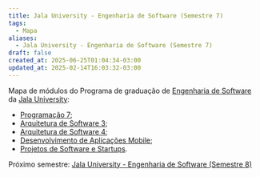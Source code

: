 ```yaml
---
title: Jala University - Engenharia de Software (Semestre 7)
tags:
  - Mapa
aliases:
  - Jala University - Engenharia de Software (Semestre 7)
draft: false
created_at: 2025-06-25T01:04:34-03:00
updated_at: 2025-02-14T16:03:32-03:00
---
```

Mapa de módulos do Programa de graduação de [Engenharia de Software](../../../05/07/entrada/Jala_University-Engenharia_de_Software.md) da [Jala University](../../../05/07/entrada/Jala%20University.md):

- [Programação 7](../../Jala_University-Programacao_7.md);
- [Arquitetura de Software 3](../../Jala_University-Arquitetura_de_Software_3.md);
- [Arquitetura de Software 4](../../Jala_University-Arquitetura_de_Software_4.md);
- [Desenvolvimento de Aplicações Mobile](../../Jala_University-Desenvolvimento_de_Aplicacoes_Mobile.md);
- [Projetos de Software e Startups](../../Jala_University-Projetos_de_Software_e_Startups.md).

Próximo semestre: [Jala University - Engenharia de Software (Semestre 8)](Jala_University-Engenharia_de_Software-Semestre_8.md)